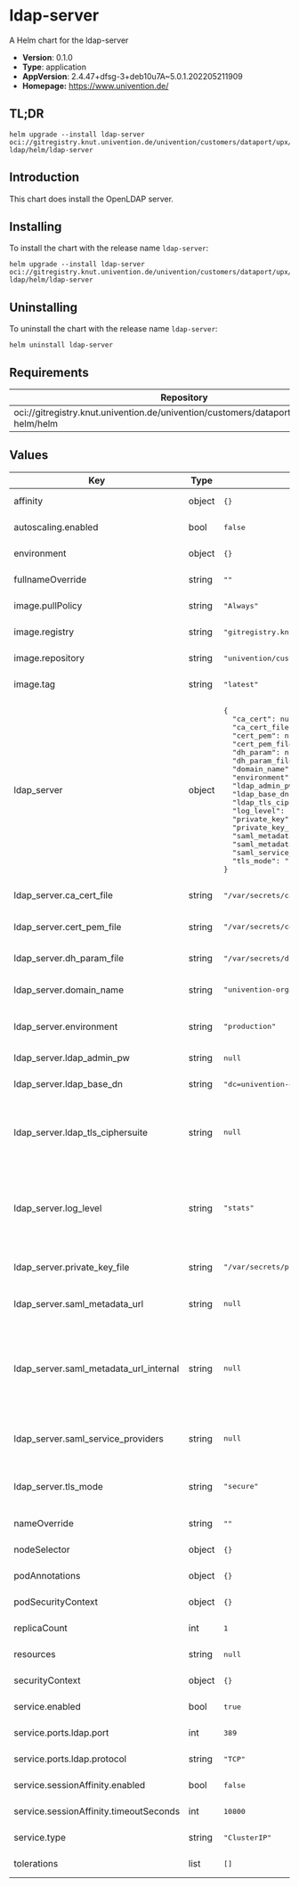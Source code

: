 # ldap-server

A Helm chart for the ldap-server

- **Version**: 0.1.0
- **Type**: application
- **AppVersion**: 2.4.47+dfsg-3+deb10u7A~5.0.1.202205211909
- **Homepage:** <https://www.univention.de/>

## TL;DR

```console
helm upgrade --install ldap-server oci://gitregistry.knut.univention.de/univention/customers/dataport/upx/container-ldap/helm/ldap-server
```

## Introduction

This chart does install the OpenLDAP server.

## Installing

To install the chart with the release name `ldap-server`:

```console
helm upgrade --install ldap-server oci://gitregistry.knut.univention.de/univention/customers/dataport/upx/container-ldap/helm/ldap-server
```

## Uninstalling

To uninstall the chart with the release name `ldap-server`:

```console
helm uninstall ldap-server
```

## Requirements

| Repository | Name | Version |
|------------|------|---------|
| oci://gitregistry.knut.univention.de/univention/customers/dataport/upx/common-helm/helm | common | ^0.1.0 |

## Values

<table>
	<thead>
		<th>Key</th>
		<th>Type</th>
		<th>Default</th>
		<th>Description</th>
	</thead>
	<tbody>
		<tr>
			<td>affinity</td>
			<td>object</td>
			<td><pre lang="json">
{}
</pre>
</td>
			<td></td>
		</tr>
		<tr>
			<td>autoscaling.enabled</td>
			<td>bool</td>
			<td><pre lang="json">
false
</pre>
</td>
			<td></td>
		</tr>
		<tr>
			<td>environment</td>
			<td>object</td>
			<td><pre lang="json">
{}
</pre>
</td>
			<td></td>
		</tr>
		<tr>
			<td>fullnameOverride</td>
			<td>string</td>
			<td><pre lang="json">
""
</pre>
</td>
			<td></td>
		</tr>
		<tr>
			<td>image.pullPolicy</td>
			<td>string</td>
			<td><pre lang="json">
"Always"
</pre>
</td>
			<td></td>
		</tr>
		<tr>
			<td>image.registry</td>
			<td>string</td>
			<td><pre lang="json">
"gitregistry.knut.univention.de"
</pre>
</td>
			<td></td>
		</tr>
		<tr>
			<td>image.repository</td>
			<td>string</td>
			<td><pre lang="json">
"univention/customers/dataport/upx/container-ldap/ldap-server"
</pre>
</td>
			<td></td>
		</tr>
		<tr>
			<td>image.tag</td>
			<td>string</td>
			<td><pre lang="json">
"latest"
</pre>
</td>
			<td></td>
		</tr>
		<tr>
			<td>ldap_server</td>
			<td>object</td>
			<td><pre lang="json">
{
  "ca_cert": null,
  "ca_cert_file": "/var/secrets/ca_cert",
  "cert_pem": null,
  "cert_pem_file": "/var/secrets/cert_pem",
  "dh_param": null,
  "dh_param_file": "/var/secrets/dh_param",
  "domain_name": "univention-organization.intranet",
  "environment": "production",
  "ldap_admin_pw": null,
  "ldap_base_dn": "dc=univention-organization,dc=intranet",
  "ldap_tls_ciphersuite": null,
  "log_level": "stats",
  "private_key": null,
  "private_key_file": "/var/secrets/private_key",
  "saml_metadata_url": null,
  "saml_metadata_url_internal": null,
  "saml_service_providers": null,
  "tls_mode": "secure"
}
</pre>
</td>
			<td>Application configuration of the OpenLDAP server</td>
		</tr>
		<tr>
			<td>ldap_server.ca_cert_file</td>
			<td>string</td>
			<td><pre lang="json">
"/var/secrets/ca_cert"
</pre>
</td>
			<td>Path to the CA certificate.</td>
		</tr>
		<tr>
			<td>ldap_server.cert_pem_file</td>
			<td>string</td>
			<td><pre lang="json">
"/var/secrets/cert_pem"
</pre>
</td>
			<td>Path to the server certificate's public key in PEM format.</td>
		</tr>
		<tr>
			<td>ldap_server.dh_param_file</td>
			<td>string</td>
			<td><pre lang="json">
"/var/secrets/dh_param"
</pre>
</td>
			<td>Path to the DH parameters</td>
		</tr>
		<tr>
			<td>ldap_server.domain_name</td>
			<td>string</td>
			<td><pre lang="json">
"univention-organization.intranet"
</pre>
</td>
			<td>Internal domain name of the UCS machine</td>
		</tr>
		<tr>
			<td>ldap_server.environment</td>
			<td>string</td>
			<td><pre lang="json">
"production"
</pre>
</td>
			<td>TODO: Clarify usage of this parameter</td>
		</tr>
		<tr>
			<td>ldap_server.ldap_admin_pw</td>
			<td>string</td>
			<td><pre lang="json">
null
</pre>
</td>
			<td>Initial password to set for "cn=admin"</td>
		</tr>
		<tr>
			<td>ldap_server.ldap_base_dn</td>
			<td>string</td>
			<td><pre lang="json">
"dc=univention-organization,dc=intranet"
</pre>
</td>
			<td>Base DN of the LDAP directory</td>
		</tr>
		<tr>
			<td>ldap_server.ldap_tls_ciphersuite</td>
			<td>string</td>
			<td><pre lang="json">
null
</pre>
</td>
			<td>Set a custom ciphersuite. May be needed if gnutls instead of openssl is in use.    Example `"NORMAL"`.</td>
		</tr>
		<tr>
			<td>ldap_server.log_level</td>
			<td>string</td>
			<td><pre lang="json">
"stats"
</pre>
</td>
			<td>Log level for slapd.    Pass a comma-separated list of values from the <a href="https://openldap.org/doc/admin24/runningslapd.html#Command-Line%20Options">OpenLDAP docs</a>.    Example: `"conn,stats"`.</td>
		</tr>
		<tr>
			<td>ldap_server.private_key_file</td>
			<td>string</td>
			<td><pre lang="json">
"/var/secrets/private_key"
</pre>
</td>
			<td>Path to the server certificate's private key.</td>
		</tr>
		<tr>
			<td>ldap_server.saml_metadata_url</td>
			<td>string</td>
			<td><pre lang="json">
null
</pre>
</td>
			<td>URL of the IdP that contains the SAML metadata.</td>
		</tr>
		<tr>
			<td>ldap_server.saml_metadata_url_internal</td>
			<td>string</td>
			<td><pre lang="json">
null
</pre>
</td>
			<td>Internal URL of the IdP to download SAML metadata from,    in the case that `saml_metadata_url` is not visible to the container.</td>
		</tr>
		<tr>
			<td>ldap_server.saml_service_providers</td>
			<td>string</td>
			<td><pre lang="json">
null
</pre>
</td>
			<td>A comma separated list of SAML2 Service Provider URLs</td>
		</tr>
		<tr>
			<td>ldap_server.tls_mode</td>
			<td>string</td>
			<td><pre lang="json">
"secure"
</pre>
</td>
			<td>TLS enabled/disabled.    Options: `"secure"`, `"off"`.</td>
		</tr>
		<tr>
			<td>nameOverride</td>
			<td>string</td>
			<td><pre lang="json">
""
</pre>
</td>
			<td></td>
		</tr>
		<tr>
			<td>nodeSelector</td>
			<td>object</td>
			<td><pre lang="json">
{}
</pre>
</td>
			<td></td>
		</tr>
		<tr>
			<td>podAnnotations</td>
			<td>object</td>
			<td><pre lang="json">
{}
</pre>
</td>
			<td></td>
		</tr>
		<tr>
			<td>podSecurityContext</td>
			<td>object</td>
			<td><pre lang="json">
{}
</pre>
</td>
			<td></td>
		</tr>
		<tr>
			<td>replicaCount</td>
			<td>int</td>
			<td><pre lang="json">
1
</pre>
</td>
			<td></td>
		</tr>
		<tr>
			<td>resources</td>
			<td>string</td>
			<td><pre lang="json">
null
</pre>
</td>
			<td></td>
		</tr>
		<tr>
			<td>securityContext</td>
			<td>object</td>
			<td><pre lang="json">
{}
</pre>
</td>
			<td></td>
		</tr>
		<tr>
			<td>service.enabled</td>
			<td>bool</td>
			<td><pre lang="json">
true
</pre>
</td>
			<td></td>
		</tr>
		<tr>
			<td>service.ports.ldap.port</td>
			<td>int</td>
			<td><pre lang="json">
389
</pre>
</td>
			<td></td>
		</tr>
		<tr>
			<td>service.ports.ldap.protocol</td>
			<td>string</td>
			<td><pre lang="json">
"TCP"
</pre>
</td>
			<td></td>
		</tr>
		<tr>
			<td>service.sessionAffinity.enabled</td>
			<td>bool</td>
			<td><pre lang="json">
false
</pre>
</td>
			<td></td>
		</tr>
		<tr>
			<td>service.sessionAffinity.timeoutSeconds</td>
			<td>int</td>
			<td><pre lang="json">
10800
</pre>
</td>
			<td></td>
		</tr>
		<tr>
			<td>service.type</td>
			<td>string</td>
			<td><pre lang="json">
"ClusterIP"
</pre>
</td>
			<td></td>
		</tr>
		<tr>
			<td>tolerations</td>
			<td>list</td>
			<td><pre lang="json">
[]
</pre>
</td>
			<td></td>
		</tr>
	</tbody>
</table>

